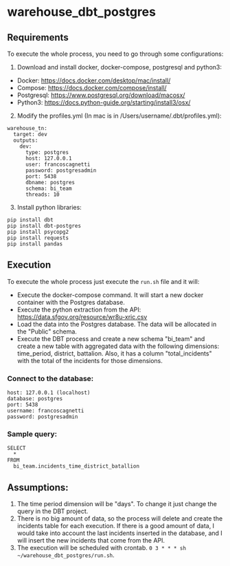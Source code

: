 # warehouse_dbt_postgres

## Requirements
To execute the whole process, you need to go through some configurations:

  1. Download and install docker, docker-compose, postgresql and python3:
  - Docker: https://docs.docker.com/desktop/mac/install/
  - Compose: https://docs.docker.com/compose/install/
  - Postgresql: https://www.postgresql.org/download/macosx/
  - Python3: https://docs.python-guide.org/starting/install3/osx/

  2. Modify the profiles.yml (In mac is in /Users/username/.dbt/profiles.yml):
  ```
  warehouse_tn:
    target: dev
    outputs:
      dev:
        type: postgres
        host: 127.0.0.1
        user: francoscagnetti
        password: postgresadmin
        port: 5438
        dbname: postgres
        schema: bi_team
        threads: 10
  ```

  3. Install python libraries:
  ```
  pip install dbt
  pip install dbt-postgres
  pip install psycopg2
  pip install requests
  pip install pandas
  ```

## Execution
To execute the whole process just execute the  ```run.sh``` file and it will:
- Execute the docker-compose command. It will start a new docker container with the Postgres database.
- Execute the python extraction from the API: https://data.sfgov.org/resource/wr8u-xric.csv
- Load the data into the Postgres database. The data will be allocated in the "Public" schema.
- Execute the DBT process and create a new schema "bi_team" and create a new table with aggregated data with the following dimensions: time_period, district, battalion. Also, it has a column "total_incidents" with the total of the incidents for those dimensions.

### Connect to the database:
  ```
  host: 127.0.0.1 (localhost)
  database: postgres
  port: 5438
  username: francoscagnetti
  password: postgresadmin
  ```

### Sample query:
  ```
  SELECT
    *
  FROM
    bi_team.incidents_time_district_batallion
  ```

## Assumptions:
1. The time period dimension will be "days". To change it just change the query in the DBT project.
2. There is no big amount of data, so the process will delete and create the incidents table for each execution. If there is a good amount of data, I would take into account the last incidents inserted in the database, and I will insert the new incidents that come from the API.
3. The execution will be scheduled with crontab. ```0 3 * * * sh ~/warehouse_dbt_postgres/run.sh```.